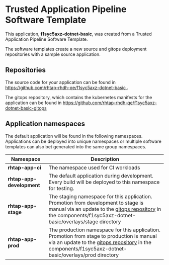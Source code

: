 # Trusted Application Pipeline Software Template

This application, **f1syc5axz-dotnet-basic**, was created from a Trusted Application Pipeline Software Template.

The software templates create a new source and gitops deployment repositories with a sample source application. 

## Repositories

The source code for your application can be found in [https://github.com/rhtap-rhdh-qe/f1syc5axz-dotnet-basic ](https://github.com/rhtap-rhdh-qe/f1syc5axz-dotnet-basic ).
 
The gitops repository, which contains the kubernetes manifests for the application can be found in 
[https://github.com/rhtap-rhdh-qe/f1syc5axz-dotnet-basic-gitops ](https://github.com/rhtap-rhdh-qe/f1syc5axz-dotnet-basic-gitops ) 

## Application namespaces 

The default application will be found in the following namespaces. Applications can be deployed into unique namespaces or multiple software templates can also bet generated into the same group namespaces.  

|  Namespace   |  Description   |  
| -------- | -------- |
| **rhtap-app-ci** | The namespace used for CI workloads |
| **rhtap-app-development** | The default application during development. Every build will be deployed to this namespace for testing. |
| **rhtap-app-stage** | The staging namespace for this application. Promotion from development to stage is manual via an update to the [gitops repository](https://github.com/rhtap-rhdh-qe/f1syc5axz-dotnet-basic-gitops ) in the components/f1syc5axz-dotnet-basic/overlays/stage directory |
| **rhtap-app-prod** | The production namespace for this application. Promotion from stage to production is manual via an update to the [gitops repository](https://github.com/rhtap-rhdh-qe/f1syc5axz-dotnet-basic-gitops ) in the components/f1syc5axz-dotnet-basic/overlays/prod directory |